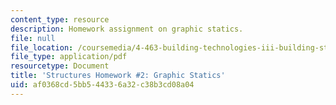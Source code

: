 ```yaml
---
content_type: resource
description: Homework assignment on graphic statics.
file: null
file_location: /coursemedia/4-463-building-technologies-iii-building-structural-systems-ii-fall-2002/af0368cd5bb544336a32c38b3cd08a04_hw2.pdf
file_type: application/pdf
resourcetype: Document
title: 'Structures Homework #2: Graphic Statics'
uid: af0368cd-5bb5-4433-6a32-c38b3cd08a04
---
```

